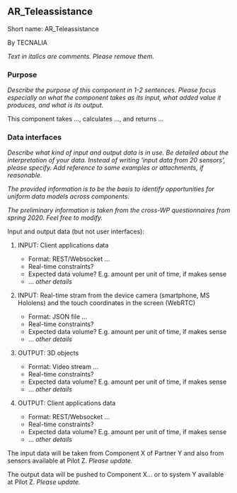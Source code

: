 ## AR_Teleassistance

Short name: AR_Teleassistance

By TECNALIA

_Text in italics are comments. Please remove them._

### Purpose

_Describe the purpose of this component in 1-2 sentences. Please focus especially on what the component takes as its input, what added value it produces, and what is its output._

This component takes ..., calculates ..., and returns ... 

### Data interfaces

_Describe what kind of input and output data is in use.
Be detailed about the interpretation of your data. 
Instead of writing 'input data from 20 sensors', please specify. 
Add reference to some examples or attachments, if reasonable._

_The provided information is to be the basis to identify opportunities for uniform data models across components._

_The preliminary information is taken from the cross-WP questionnaires from spring 2020. Feel free to modify._

Input and output data (but not user interfaces):


1. INPUT: Client applications data
    - Format: REST/Websocket ...
    - Real-time constraints?
    - Expected data volume? E.g. amount per unit of time, if makes sense
    - ... _other details_

1. INPUT: Real-time stram from the device camera (smartphone, MS Hololens) and the touch coordinates in the screen (WebRTC)
    - Format: JSON file ...
    - Real-time constraints?
    - Expected data volume? E.g. amount per unit of time, if makes sense
    - ... _other details_

1. OUTPUT: 3D objects
    - Format: Video stream ...
    - Real-time constraints?
    - Expected data volume? E.g. amount per unit of time, if makes sense
    - ... _other details_

1. OUTPUT: Client applications data
    - Format: REST/Websocket ...
    - Real-time constraints?
    - Expected data volume? E.g. amount per unit of time, if makes sense
    - ... _other details_


The input data will be taken from Component X of Partner Y 
and also from sensors available at Pilot Z. _Please update._

The output data will be pushed to Component X... 
or to system Y available at Pilot Z. _Please update._